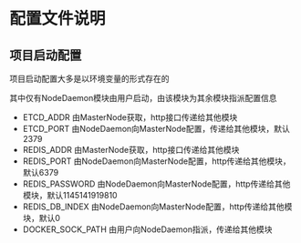 # 配置文件说明

## 项目启动配置

项目启动配置大多是以环境变量的形式存在的

其中仅有NodeDaemon模块由用户启动，由该模块为其余模块指派配置信息

* ETCD_ADDR 由MasterNode获取，http接口传递给其他模块
* ETCD_PORT 由NodeDaemon向MasterNode配置，传递给其他模块，默认2379
* REDIS_ADDR 由MasterNode获取，http接口传递给其他模块
* REDIS_PORT 由NodeDaemon向MasterNode配置，http传递给其他模块，默认6379
* REDIS_PASSWORD 由NodeDaemon向MasterNode配置，http传递给其他模块，默认1145141919810
* REDIS_DB_INDEX 由NodeDaemon向MasterNode配置，http传递给其他模块，默认0
* DOCKER_SOCK_PATH 由用户向NodeDaemon指派，传递给其他模块